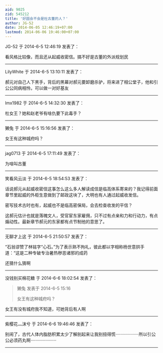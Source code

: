 ```yaml
---
aid: 9025
zid: 545212
title: '好圆会不会是杜古董的人？'
author: JG-52
date: 2014-06-05 12:46:19+07:00
lastmod: 2014-06-06 19:46:00+07:00
---
```


JG-52 于 2014-6-5 12:46:19 发表了：

看风格比较像，而且还从起威收密信。搞不好是古董的外派规划民

---------

LilyWhite 于 2014-6-5 13:10:11 发表了：

郝元对自己人下黑手，背后的黑幕对郝元要卸磨杀驴，将来进了相公堂子，他和引公公同病相怜，可以做一对好基友

---------

lmx1982 于 2014-6-5 14:32:30 发表了：

杜女王？她和赵老爷有啥仇要下此毒手？

---------

獭兔 于 2014-6-5 15:16:56 发表了：

女王有这种城府吗？

---------

jag0713 于 2014-6-5 17:11:49 发表了：

为啥叫古董

---------

笑看风云淡 于 2014-6-5 18:54:53 发表了：

话说郝元从起威收密信这事怎么这么多人解读成信是临高体系寄来的？我记得前面章节里起威的外柜生意做到了邮政这块了，大明也有人通过起威收发信。

密写技术古时也有，起威也不是临高密保局，会去检查收发的平信？

这郝元估计也就是落魄文人，受官宦东家雇佣，只不过有点亲和力和行动力，有点煽动性。最新章节郝元的东家都有点节制他的意思了。

---------

无聊才上这 于 2014-6-5 21:50:57 发表了：

“石翁谬赞了林铭字“心石。”为了表示熟不拘礼，彼此都以字相称杨世意拱手道：“这是二种专破专治暑热秽恶诸邪的成药

还猜什么猜啊

---------

没钱别买棉花糖 于 2014-6-6 18:02:54 发表了：

> 獭兔 发表于 2014-6-5 15:16
> 
> 女王有这种城府吗？



女王有没有城府我不知道，可她背后有人啊

---------

紫樱花灬沫兮 于 2014-6-6 19:46:46 发表了：

别闹了，古代人体内脂肪积累太少了解剖起来让我别扭得慌···················所以引公公必须药丸啊·····················

---------


